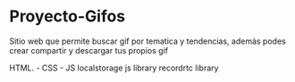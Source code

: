 # Proyecto-Gifos

Sitio web que permite buscar gif por tematica y tendencias, ademàs  podes  crear compartir y descargar tus propios gif

HTML. - CSS - JS 
localstorage js library
recordrtc library
